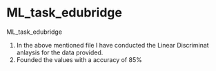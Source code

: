 # ML_task_edubridge
ML_task_edubridge
1. In the above mentioned file I have conducted the Linear Discriminat anlaysis for the data provided.
2. Founded the values with a accuracy of 85%
